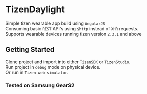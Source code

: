 # TizenDaylight
Simple tizen wearable app build using `AngularJS` <br> Consuming basic `REST` API's using `$http` instead of `XHR` requests.<br>
Supports wearable devices running tizen version `2.3.1` and above <br>

## Getting Started
Clone project and import into either `TizenSDK` or `TizenStudio`.<br>
Run project in `debug` mode on physical device. <br>
Or run in `Tizen web simulator`.

### Tested on Samsung GearS2
